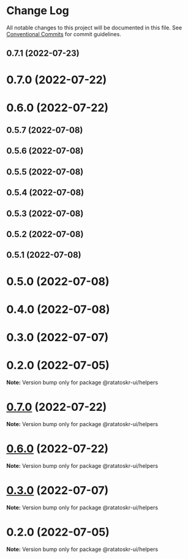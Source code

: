 # Change Log

All notable changes to this project will be documented in this file.
See [Conventional Commits](https://conventionalcommits.org) for commit guidelines.

## 0.7.1 (2022-07-23)



# 0.7.0 (2022-07-22)



# 0.6.0 (2022-07-22)



## 0.5.7 (2022-07-08)



## 0.5.6 (2022-07-08)



## 0.5.5 (2022-07-08)



## 0.5.4 (2022-07-08)



## 0.5.3 (2022-07-08)



## 0.5.2 (2022-07-08)



## 0.5.1 (2022-07-08)



# 0.5.0 (2022-07-08)



# 0.4.0 (2022-07-08)



# 0.3.0 (2022-07-07)



# 0.2.0 (2022-07-05)

**Note:** Version bump only for package @ratatoskr-ui/helpers





# [0.7.0](https://github.com/ratatoskr-ui/ratatoskr-ui/compare/v0.6.2...v0.7.0) (2022-07-22)

**Note:** Version bump only for package @ratatoskr-ui/helpers





# [0.6.0](https://github.com/ratatoskr-ui/ratatoskr-ui/compare/v0.5.7...v0.6.0) (2022-07-22)

**Note:** Version bump only for package @ratatoskr-ui/helpers





# [0.3.0](https://github.com/ratatoskr-ui/ratatoskr-ui/compare/v0.2.0...v0.3.0) (2022-07-07)

**Note:** Version bump only for package @ratatoskr-ui/helpers





# 0.2.0 (2022-07-05)

**Note:** Version bump only for package @ratatoskr-ui/helpers
